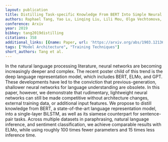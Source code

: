 ```yaml
---
layout: publication
title: Distilling Task-specific Knowledge From BERT Into Simple Neural Networks
authors: Raphael Tang, Yao Lu, Linqing Liu, Lili Mou, Olga Vechtomova, Jimmy Lin
conference: Arxiv
year: 2019
bibkey: tang2019distilling
citations: 358
additional_links: [{name: Paper, url: 'https://arxiv.org/abs/1903.12136'}]
tags: ["Model Architecture", "Training Techniques"]
short_authors: Tang et al.
---
```

In the natural language processing literature, neural networks are becoming
increasingly deeper and complex. The recent poster child of this trend is the
deep language representation model, which includes BERT, ELMo, and GPT. These
developments have led to the conviction that previous-generation, shallower
neural networks for language understanding are obsolete. In this paper,
however, we demonstrate that rudimentary, lightweight neural networks can still
be made competitive without architecture changes, external training data, or
additional input features. We propose to distill knowledge from BERT, a
state-of-the-art language representation model, into a single-layer BiLSTM, as
well as its siamese counterpart for sentence-pair tasks. Across multiple
datasets in paraphrasing, natural language inference, and sentiment
classification, we achieve comparable results with ELMo, while using roughly
100 times fewer parameters and 15 times less inference time.